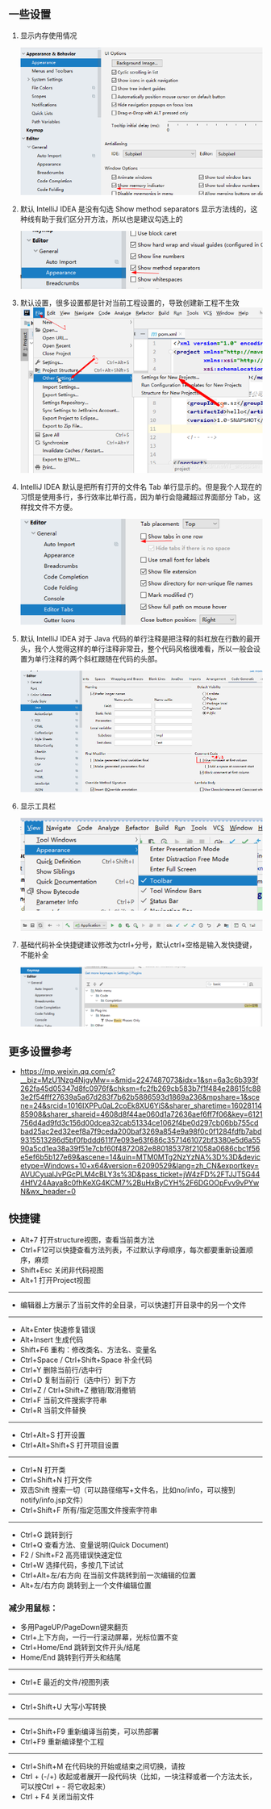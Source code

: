 ## 一些设置
1. 显示内存使用情况

   ![image-20201016094514132](Intellij_IDEA使用.assets/image-20201016094514132.png)

2. 默认 IntelliJ IDEA 是没有勾选 Show method separators 显示方法线的，这种线有助于我们区分开方法，所以也是建议勾选上的

   ![image-20201016094441369](Intellij_IDEA使用.assets/image-20201016094441369.png)

3. 默认设置，很多设置都是针对当前工程设置的，导致创建新工程不生效
    ![在这里插入图片描述](Intellij_IDEA使用.assets/20191003093840638.png)

4. IntelliJ IDEA 默认是把所有打开的文件名 Tab 单行显示的。但是我个人现在的习惯是使用多行，多行效率比单行高，因为单行会隐藏超过界面部分 Tab，这样找文件不方便。

   ![image-20201016094626530](Intellij_IDEA使用.assets/image-20201016094626530.png)

   

5. 默认 IntelliJ IDEA 对于 Java 代码的单行注释是把注释的斜杠放在行数的最开头，我个人觉得这样的单行注释非常丑，整个代码风格很难看，所以一般会设置为单行注释的两个斜杠跟随在代码的头部。

   ![image-20201016094257105](Intellij_IDEA使用.assets/image-20201016094257105.png)

6. 显示工具栏

   ![image-20201016094931458](Intellij_IDEA使用.assets/image-20201016094931458.png)

   ![image-20201016095025357](Intellij_IDEA使用.assets/image-20201016095025357.png)

7. 基础代码补全快捷键建议修改为ctrl+分号，默认ctrl+空格是输入发快捷键，不能补全

   ![image-20201016095622173](Intellij_IDEA使用.assets/image-20201016095622173.png)

   

## 更多设置参考

- <https://mp.weixin.qq.com/s?__biz=MzU1Nzg4NjgyMw==&mid=2247487073&idx=1&sn=6a3c6b393f262fa45d05347d8fc0976f&chksm=fc2fb269cb583b7f1f484e28615fc883e2f54fff27639a5a67d283f7b62b5886593d1869a236&mpshare=1&scene=24&srcid=1016IXPPu0aL2coEk8XU6YiS&sharer_sharetime=1602811485908&sharer_shareid=4608d8f44ae060d1a72636aef6ff7f06&key=6121756d4ad9fd3c156d00dcea32cab51334ce1062f4be0d297cb06bb755cdbad25ac2ed32eef8a7f9ceda200baf3269a854e9a98f0c0f1284fdfb7abd9315513286d5bf0fbddd611f7e093e63f686c3571461072bf3380e5d6a5590a5cd1ea38a39f51e7cbf60f4872082e880185378f21058a0686cbc1f56e5ef6b5b127e69&ascene=14&uin=MTM0MTg2NzYzNA%3D%3D&devicetype=Windows+10+x64&version=62090529&lang=zh_CN&exportkey=AVUCyualJvPGcPLM4cBLY3s%3D&pass_ticket=jW4zFD%2FTJJT5G444HfV24Aaya8c0fhKeXG4KCM7%2BuHxByCYH%2F6DGOOpFvv9vPYwN&wx_header=0>




## 快捷键
- Alt+7 打开structure视图，查看当前类方法
- Ctrl+F12可以快捷查看方法列表，不过默认字母顺序，每次都要重新设置顺序，麻烦
- Shift+Esc 关闭非代码视图
- Alt+1 打开Project视图
---
- 编辑器上方展示了当前文件的全目录，可以快速打开目录中的另一个文件
---
- Alt+Enter 快速修复错误
- Alt+Insert 生成代码
- Shift+F6 重构：修改类名、方法名、变量名
- Ctrl+Space / Ctrl+Shift+Space 补全代码
- Ctrl+Y 删除当前行/选中行
- Ctrl+D 复制当前行（选中行）到下方
- Ctrl+Z / Ctrl+Shift+Z 撤销/取消撤销
- Ctrl+F 当前文件搜索字符串
- Ctrl+R 当前文件替换
---
- Ctrl+Alt+S 打开设置
- Ctrl+Alt+Shift+S 打开项目设置
---
- Ctrl+N 打开类
- Ctrl+Shift+N 打开文件
- 双击Shift 搜索一切（可以路径缩写+文件名，比如no/info，可以搜到notify/info.jsp文件）
- Ctrl+Shift+F 所有/指定范围文件搜索字符串
---
- Ctrl+G 跳转到行
- Ctrl+Q 查看方法、变量说明(Quick Document)
- F2 / Shift+F2 高亮错误快速定位
- Ctrl+W 选择代码，多按几下试试
- Ctrl+Alt+左/右方向 在当前文件跳转到前一次编辑的位置
- Alt+左/右方向 跳转到上一个文件编辑位置

### 减少用鼠标：
- 多用PageUP/PageDown键来翻页
- Ctrl+上下方向，一行一行滚动屏幕，光标位置不变
- Ctrl+Home/End 跳转到文件开头/结尾
- Home/End 跳转到行开头和结尾
---
- Ctrl+E 最近的文件/视图列表
---
- Ctrl+Shift+U 大写小写转换
---
- Ctrl+Shift+F9 重新编译当前类，可以热部署
- Ctrl+F9 重新编译整个工程
---
- Ctrl+Shift+M 在代码块的开始或结束之间切换，请按 
- Ctrl + (-/+) 收起或者展开一段代码块（比如，一块注释或者一个方法太长，可以按Ctrl + - 将它收起来）
- Ctrl + F4 关闭当前文件
